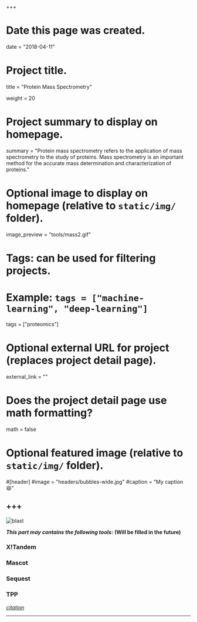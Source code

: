 +++
# Date this page was created.
date = "2018-04-11"

# Project title.
title = "Protein Mass Spectrometry"

weight = 20
# Project summary to display on homepage.
summary = "Protein mass spectrometry refers to the application of mass spectrometry to the study of proteins. Mass spectrometry is an important method for the accurate mass determination and characterization of proteins."

# Optional image to display on homepage (relative to `static/img/` folder).
image_preview = "tools/mass2.gif"

# Tags: can be used for filtering projects.
# Example: `tags = ["machine-learning", "deep-learning"]`
tags = ["proteomics"]

# Optional external URL for project (replaces project detail page).
external_link = ""


# Does the project detail page use math formatting?
math = false

# Optional featured image (relative to `static/img/` folder).
#[header]
#image = "headers/bubbles-wide.jpg"
#caption = "My caption :smile:"


+++
---
<img src="/img/tools/mass2.gif" alt="blast" align="center">


***This part may contains the following tools:*** **(Will be filled in the future)**

### X!Tandem

### Mascot

### Sequest

### TPP

*[citation](http://compbio.pbworks.com/w/page/16252899/Mass%20Spectrophotometry%20and%20Protein%20Interaction%20Networks)*

---